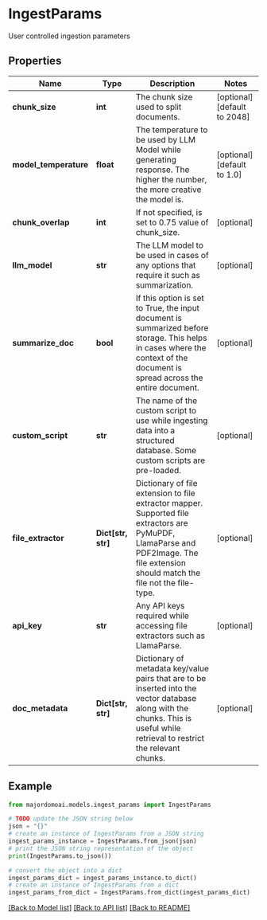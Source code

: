 # IngestParams

User controlled ingestion parameters

## Properties

Name | Type | Description | Notes
------------ | ------------- | ------------- | -------------
**chunk_size** | **int** | The chunk size used to split documents. | [optional] [default to 2048]
**model_temperature** | **float** | The temperature to be used by LLM Model while generating response. The higher the number, the more creative the model is. | [optional] [default to 1.0]
**chunk_overlap** | **int** | If not specified, is set to 0.75 value of chunk_size. | [optional] 
**llm_model** | **str** | The LLM model to be used in cases of any options that require it such as summarization. | [optional] 
**summarize_doc** | **bool** | If this option is set to True, the input document is summarized before storage. This helps in cases where the context of the document is spread across the entire document. | [optional] 
**custom_script** | **str** | The name of the custom script to use while ingesting data into a structured database. Some custom scripts are pre-loaded. | [optional] 
**file_extractor** | **Dict[str, str]** | Dictionary of file extension to file extractor mapper. Supported file extractors are PyMuPDF, LlamaParse and PDF2Image. The file extension should match the file not the file-type. | [optional] 
**api_key** | **str** | Any API keys required while accessing file extractors such as LlamaParse. | [optional] 
**doc_metadata** | **Dict[str, str]** | Dictionary of metadata key/value pairs that are to be inserted into the vector database along with the chunks. This is useful while retrieval to restrict the relevant chunks. | [optional] 

## Example

```python
from majordomoai.models.ingest_params import IngestParams

# TODO update the JSON string below
json = "{}"
# create an instance of IngestParams from a JSON string
ingest_params_instance = IngestParams.from_json(json)
# print the JSON string representation of the object
print(IngestParams.to_json())

# convert the object into a dict
ingest_params_dict = ingest_params_instance.to_dict()
# create an instance of IngestParams from a dict
ingest_params_from_dict = IngestParams.from_dict(ingest_params_dict)
```
[[Back to Model list]](../README.md#documentation-for-models) [[Back to API list]](../README.md#documentation-for-api-endpoints) [[Back to README]](../README.md)


